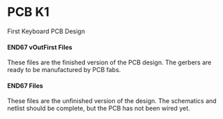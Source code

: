 # PCB K1
 First Keyboard PCB Design
 
#### END67 vOutFirst Files
 These files are the finished version of the PCB design. The gerbers are ready to be manufactured by PCB fabs.
 
#### END67 Files
 These files are the unfinished version of the design. The schematics and netlist should be complete, but the PCB has not been wired yet. 
